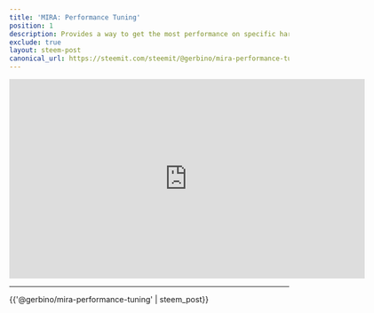 ```yaml
---
title: 'MIRA: Performance Tuning'
position: 1
description: Provides a way to get the most performance on specific hardware.
exclude: true
layout: steem-post
canonical_url: https://steemit.com/steemit/@gerbino/mira-performance-tuning
---
```


<center>
  <iframe width="640" height="360" src="https://www.youtube.com/embed/JCnbFxunhVM" frameborder="0" allow="accelerometer; autoplay; encrypted-media; gyroscope; picture-in-picture" allowfullscreen></iframe>
</center>

<hr />

{{'@gerbino/mira-performance-tuning' | steem_post}}
